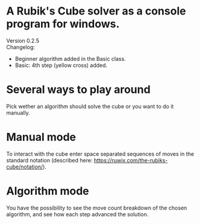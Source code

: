# A Rubik's Cube solver as a console program for windows.
Version 0.2.5\
Changelog:
- Beginner algorithm added in the Basic class.
- Basic: 4th step (yellow cross) added.

# Several ways to play around
Pick wether an algorithm should solve the cube or you want to do it manually.

# Manual mode
To interact with the cube enter space separated sequences of moves in the standard notation (described here: https://ruwix.com/the-rubiks-cube/notation/).

# Algorithm mode
You have the possibility to see the move count breakdown of the chosen algorithm, and see how each step advanced the solution.
